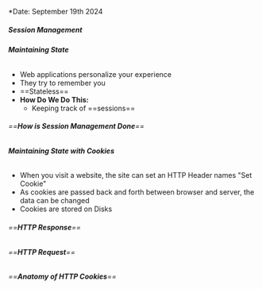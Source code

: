 *Date: September 19th 2024
##### **Session Management**

###### **Maintaining State**
- Web applications personalize your experience 
- They try to remember you 
- ==Stateless== 
- **How Do We Do This:**
	- Keeping track of ==sessions==

###### ==**How is Session Management Done**==

###### **Maintaining State with Cookies**
- When you visit a website, the site can set an HTTP Header names "Set Cookie"
- As cookies are passed back and forth between browser and server, the data can be changed 
- Cookies are stored on Disks 

###### ==**HTTP Response**==

###### ==**HTTP Request**==

###### ==**Anatomy of HTTP Cookies**==

    